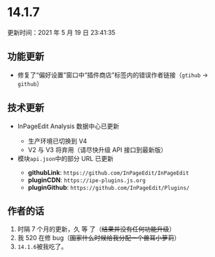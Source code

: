 # 14.1.7

更新时间：2021 年 5 月 19 日 23:41:35

## 功能更新

- <StatusTag status="fixed"/> 修复了“偏好设置”窗口中“插件商店”标签内的错误作者链接（`gtihub` → `github`）

## 技术更新

- <StatusTag status="updated"/> InPageEdit Analysis 数据中心已更新
  - 生产环境已切换到 V4
  - V2 与 V3 将弃用（请尽快升级 API 接口到最新版）
- <StatusTag status="updated"/> 模块`api.json`中的部分 URL 已更新
  - **githubLink**: `https://github.com/InPageEdit/InPageEdit`
  - **pluginCDN**: `https://ipe-plugins.js.org`
  - **pluginGithub**: `https://github.com/InPageEdit/Plugins/`

## 作者的话

1. 时隔 7 个月的更新，久 等 了（~~结果并没有任何功能升级~~）
2. 我 520 在修 bug（~~国家什么时候给我分配一个兽耳小萝莉~~）
3. `14.1.6`被我吃了。
